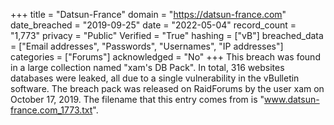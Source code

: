 +++
title = "Datsun-France"
domain = "https://datsun-france.com"
date_breached = "2019-09-25"
date = "2022-05-04"
record_count = "1,773"
privacy = "Public"
Verified = "True"
hashing = ["vB"]
breached_data = ["Email addresses", "Passwords", "Usernames", "IP addresses"]
categories = ["Forums"]
acknowledged = "No"
+++
This breach was found in a large collection named "xam's DB Pack". In total, 316 websites databases were leaked, all due to a single vulnerability in the vBulletin software. The breach pack was released on RaidForums by the user xam on October 17, 2019. The filename that this entry comes from is "www.datsun-france.com_1773.txt".
